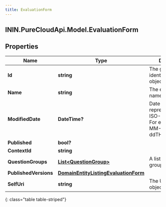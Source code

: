 ```yaml
---
title: EvaluationForm
---
```

## ININ.PureCloudApi.Model.EvaluationForm

## Properties

|Name | Type | Description | Notes|
|------------ | ------------- | ------------- | -------------|
| **Id** | **string** | The globally unique identifier for the object. | [optional] |
| **Name** | **string** | The evaluation form name | |
| **ModifiedDate** | **DateTime?** | Date time is represented as an ISO-8601 string. For example: yyyy-MM-ddTHH:mm:ss.SSSZ | [optional] |
| **Published** | **bool?** |  | [optional] |
| **ContextId** | **string** |  | [optional] |
| **QuestionGroups** | [**List&lt;QuestionGroup&gt;**](QuestionGroup.html) | A list of question groups | |
| **PublishedVersions** | [**DomainEntityListingEvaluationForm**](DomainEntityListingEvaluationForm.html) |  | [optional] |
| **SelfUri** | **string** | The URI for this object | [optional] |
{: class="table table-striped"}


